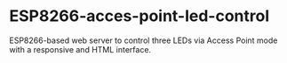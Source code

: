 # ESP8266-acces-point-led-control
ESP8266-based web server to control three LEDs via Access Point mode with a responsive and HTML interface.
